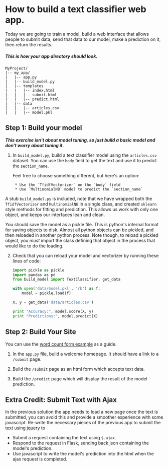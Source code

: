 # How to build a text classifier web app.  
Today we are going to train a model, build a web interface that allows people to submit data, send that data to our model, make a prediction on it, then return the results.

##### This is how your app directory should look.  
```
MyProject/
|-- my_app/
|   |-- app.py
|   |-- build_model.py
|   |-- templates
|   |   |-- index.html
|   |   |-- submit.html
|   |   |-- predict.html
|   |-- data
|   |   |-- articles.csv
|   |   |-- model.pkl
```

## Step 1: Build your model

***This exercise isn't about model tuning, so just build a basic model and don't worry about tuning it.***

1. In `build_model.py`, build a text classifier model using the `articles.csv` dataset. You can use the `body` field to get the text and use it to predict the `section_name`.

    Feel free to choose something different, but here's an option:

        * Use the `TfidfVectorizer` on the `body` field
        * Use `MultinomialNB` model to predict the `section_name`

A stub `build_model.py` is included, note that we have wrapped both the `TfidfVectorizer` and `MultinomialNB` in a single class, and created `sklearn` style methods for fitting and prediction.  This allows us work with only one object, and keeps our interfaces lean and clean.

You should save the model as a pickle file.  This is python's internal format for saving objects to disk.  Almost all python objects can be pickled, and then reloaded in another python process.  Note though, to reload a pickled object, you *must* import the class defining that object in the process that would like to do the loading.

2. Check that you can reload your model and vectorizer by running these lines of code:

    ```python
    import pickle as pickle
    import pandas as pd
    from build_model import TextClassifier, get_data

    with open('data/model.pkl', 'rb') as f:
        model = pickle.load(f)

    X, y = get_data('data/articles.csv')

    print "Accuracy:", model.score(X, y)
    print "Predictions:", model.predict(X)
    ```

## Step 2:  Build Your Site

You can use the [word count form example](examples/example_with_form.py) as a guide.

1. In the `app.py` file, build a welcome homepage. It should have a link to a `/submit` page.

2. Build the `/submit` page as an html form which accepts text data.

3. Build the `/predict` page which will display the result of the model prediction.

## Extra Credit:  Submit Text with Ajax

In the previous solution the app needs to load a new page once the text is submitted, you can avoid this and provide a smoother experience with some javascript.  Re-write the necessary pieces of the previous app to submit the text using jquery to

  - Submit a request containing the text using `$.ajax`.
  - Respond to the request in Flask, sending back json containing the model's prediction.
  - Use javascript to write the model's prediction into the html when the ajax request is completed.
